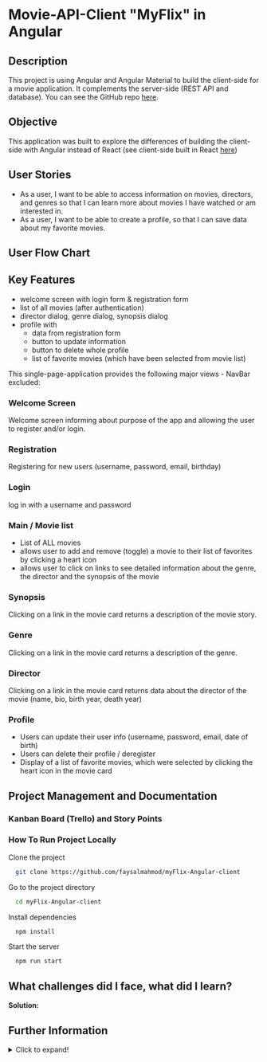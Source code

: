 # Movie-API-Client "MyFlix" in Angular



## Description
This project is using Angular and Angular Material to build the client-side for a movie application. It complements the server-side (REST API and database). You can see the GitHub repo [here](https://github.com/faysalmahmod/myFlix-Angular-client).


## Objective
This application was built to explore the differences of building the client-side with Angular instead of React (see client-side built in React [here](https://github.com/faysalmahmod/myFlix-Angular-client))


## User Stories

* As a user, I want to be able to access information on movies, directors, and genres so that I can learn more about movies I have watched or am interested in.
* As a user, I want to be able to create a profile, so that I can save data about my favorite movies.

## User Flow Chart



## Key Features

* welcome screen with login form & registration form
* list of all movies (after authentication)
* director dialog, genre dialog, synopsis dialog
* profile with 
  * data from registration form 
  * button to update information
  * button to delete whole profile
  * list of favorite movies (which have been selected from movie list)

This single-page-application provides the following major views - NavBar excluded:

### Welcome Screen

Welcome screen informing about purpose of the app and allowing the user to register and/or login.



### Registration

Registering for new users (username, password, email, birthday)




### Login

log in with a username and password



### Main / Movie list

* List of ALL movies 
* allows user to add and remove (toggle) a movie to their list of favorites by clicking a heart icon
* allows user to click on links to see detailed information about the genre, the director and the synopsis of the movie




### Synopsis
Clicking on a link in the movie card returns a description of the movie story.

### Genre
Clicking on a link in the movie card returns a description of the genre.



### Director
Clicking on a link in the movie card returns data about the director of the movie (name, bio, birth year, death year)


### Profile

* Users can update their user info (username, password, email, date of birth)
* Users can delete their profile / deregister
* Display of a list of favorite movies, which were selected by clicking the heart icon in the movie card





## Project Management and Documentation

### Kanban Board (Trello) and Story Points




### How To Run Project Locally

Clone the project

```bash
  git clone https://github.com/faysalmahmod/myFlix-Angular-client
```

Go to the project directory

```bash
  cd myFlix-Angular-client
```

Install dependencies

```bash
  npm install
```

Start the server

```bash
  npm run start
```

## What challenges did I face, what did I learn? 




**Solution:** 

## Further Information

<details>
  <summary>Click to expand!</summary>
  
# MyFlixAngularClient

This project was generated with [Angular CLI](https://github.com/angular/angular-cli) version 15.1.5.

## Development server

Run `ng serve` for a dev server. Navigate to `http://localhost:4200/`. The application will automatically reload if you change any of the source files.

## Code scaffolding

Run `ng generate component component-name` to generate a new component. You can also use `ng generate directive|pipe|service|class|guard|interface|enum|module`.

## Build

Run `ng build` to build the project. The build artifacts will be stored in the `dist/` directory.

## Running unit tests

Run `ng test` to execute the unit tests via [Karma](https://karma-runner.github.io).

## Running end-to-end tests

Run `ng e2e` to execute the end-to-end tests via a platform of your choice. To use this command, you need to first add a package that implements end-to-end testing capabilities.

## Further help

To get more help on the Angular CLI use `ng help` or go check out the [Angular CLI Overview and Command Reference](https://angular.io/cli) page.
